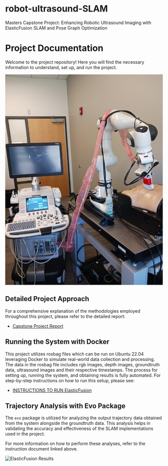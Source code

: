 # robot-ultrasound-SLAM
Masters Capstone Project: Enhancing Robotic Ultrasound Imaging with ElasticFusion SLAM and Pose Graph Optimization​

# Project Documentation

Welcome to the project repository! Here you will find the necessary information to understand, set up, and run the project. 

![Experimental Setup](https://github.com/shivasurya1999/robot-ultrasound-SLAM/blob/master/US_setup_lab.jpeg?raw=true)

## Detailed Project Approach

For a comprehensive explanation of the methodologies employed throughout this project, please refer to the detailed report:

- [Capstone Project Report](slolla_Capstone_Report.pdf)

## Running the System with Docker

This project utilizes rosbag files which can be run on Ubuntu 22.04 leveraging Docker to simulate real-world data collection and processing. The data in the rosbag file includes rgb images, depth images, groundtruth data, ultrasound images and their respective timestamps. The process for setting up, running the system, and obtaining results is fully automated. For step-by-step instructions on how to run this setup, please see:

- [INSTRUCTIONS TO RUN ElasticFusion](INSTRUCTIONS%20TO%20RUN%20ElasticFusion)

## Trajectory Analysis with Evo Package

The `evo` package is utilized for analyzing the output trajectory data obtained from the system alongside the groundtruth data. This analysis helps in validating the accuracy and effectiveness of the SLAM implementations used in the project.

For more information on how to perform these analyses, refer to the instruction document linked above.

![ElasticFusion Results](https://github.com/shivasurya1999/robot-ultrasound-SLAM/blob/master/6bf194d0-d419-4c69-9f6f-c78cdef0c0b8.gif?raw=true)
